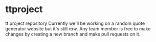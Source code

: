 # ttproject
tt project repository
Currently we'll be working on a random quote generator website but it's still *raw*. Any team member is free to make changes by creating a new branch and make pull requests on it. 
